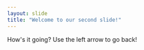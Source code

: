 ```yaml
---
layout: slide
title: "Welcome to our second slide!"
---
```

How's it going?
Use the left arrow to go back!
